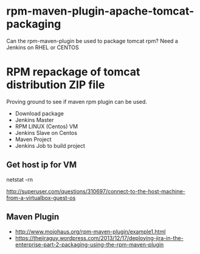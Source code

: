 # rpm-maven-plugin-apache-tomcat-packaging
Can the rpm-maven-plugin be used to package tomcat rpm? Need a Jenkins on RHEL or CENTOS

# RPM repackage of tomcat distribution ZIP file

Proving ground to see if maven rpm plugin can be used.

* Download package
* Jenkins Master
* RPM LINUX (Centos) VM
* Jenkins Slave on Centos
* Maven Project 
* Jenkins Job to build project

## Get host ip for VM
netstat -rn

http://superuser.com/questions/310697/connect-to-the-host-machine-from-a-virtualbox-guest-os


## Maven Plugin

* http://www.mojohaus.org/rpm-maven-plugin/example1.html
* https://thejiraguy.wordpress.com/2013/12/17/deploying-jira-in-the-enterprise-part-2-packaging-using-the-rpm-maven-plugin

